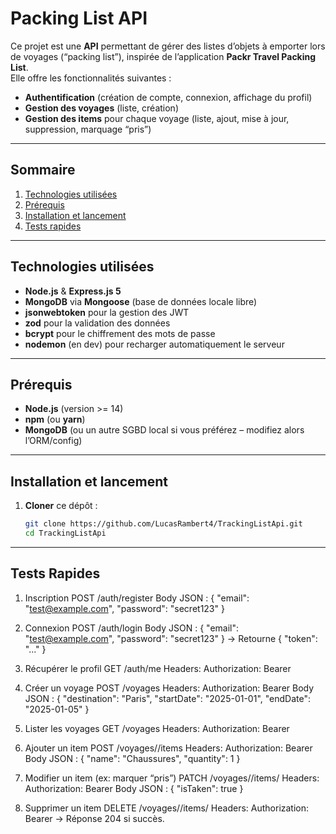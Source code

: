 # Packing List API

Ce projet est une **API** permettant de gérer des listes d’objets à emporter lors de voyages (“packing list”), inspirée de l’application **Packr Travel Packing List**.  
Elle offre les fonctionnalités suivantes :  
- **Authentification** (création de compte, connexion, affichage du profil)  
- **Gestion des voyages** (liste, création)  
- **Gestion des items** pour chaque voyage (liste, ajout, mise à jour, suppression, marquage “pris”)  

---

## Sommaire

1. [Technologies utilisées](#technologies-utilisées)  
2. [Prérequis](#prérequis)  
3. [Installation et lancement](#installation-et-lancement)   
4. [Tests rapides](#tests-rapides)

---

## Technologies utilisées

- **Node.js** & **Express.js 5**  
- **MongoDB** via **Mongoose** (base de données locale libre)  
- **jsonwebtoken** pour la gestion des JWT  
- **zod** pour la validation des données  
- **bcrypt** pour le chiffrement des mots de passe  
- **nodemon** (en dev) pour recharger automatiquement le serveur

---

## Prérequis

- **Node.js** (version >= 14)  
- **npm** (ou **yarn**)  
- **MongoDB** (ou un autre SGBD local si vous préférez – modifiez alors l’ORM/config)  

---

## Installation et lancement

1. **Cloner** ce dépôt :

   ```bash
   git clone https://github.com/LucasRambert4/TrackingListApi.git
   cd TrackingListApi

---

## Tests Rapides

1. Inscription
   POST /auth/register
   Body JSON :
   {
     "email": "test@example.com",
     "password": "secret123"
   }

2. Connexion
   POST /auth/login
   Body JSON :
   {
     "email": "test@example.com",
     "password": "secret123"
   }
   → Retourne { "token": "..." }

3. Récupérer le profil
   GET /auth/me
   Headers:
     Authorization: Bearer <token>

4. Créer un voyage
   POST /voyages
   Headers:
     Authorization: Bearer <token>
   Body JSON :
   {
     "destination": "Paris",
     "startDate": "2025-01-01",
     "endDate": "2025-01-05"
   }

5. Lister les voyages
   GET /voyages
   Headers:
     Authorization: Bearer <token>

6. Ajouter un item
   POST /voyages/<voyageId>/items
   Headers:
     Authorization: Bearer <token>
   Body JSON :
   {
     "name": "Chaussures",
     "quantity": 1
   }

7. Modifier un item (ex: marquer “pris”)
   PATCH /voyages/<voyageId>/items/<itemId>
   Headers:
     Authorization: Bearer <token>
   Body JSON :
   {
     "isTaken": true
   }

8. Supprimer un item
   DELETE /voyages/<voyageId>/items/<itemId>
   Headers:
     Authorization: Bearer <token>
   → Réponse 204 si succès.
